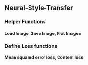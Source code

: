 ## Neural-Style-Transfer
### Helper Functions
#### Load Image, Save Image, Plot Images
### Define Loss functions
#### Mean squared error loss, Content loss
